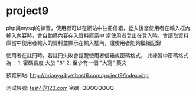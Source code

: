 # project9
php與mysql的練習，使用者可以在網站中註冊信箱，登入後當使用者在輸入框內輸入內容時，會自動將內容存入資料庫當中
當使用者登出在登入時，會讀取資料庫當中使用者輸入的資料並顯示在輸入框內，讓使用者能夠繼續記錄

使用者在註冊時，若註冊失敗會提醒使用者信箱或密碼格式，
此練習中密碼格式為： 1. 密碼長度 大於 "8"
                   2. 至少有一個 "大寫" 英文

預覽網站: http://brianyg.byethost6.com/project9/index.php

測試帳號: test4@123.com
    密碼: QQQQQQQQ
